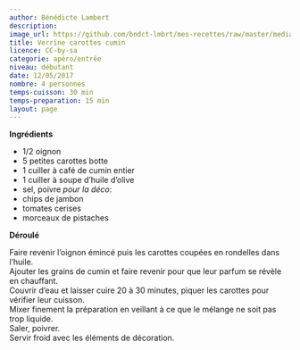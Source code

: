 ```yaml
---
author: Bénédicte Lambert
description: 
image_url: https://github.com/bndct-lmbrt/mes-recettes/raw/master/medias/carottes-cumin.jpg
title: Verrine carottes cumin
licence: CC-by-sa
categorie: apéro/entrée
niveau: débutant
date: 12/05/2017
nombre: 4 personnes
temps-cuisson: 30 min
temps-preparation: 15 min
layout: page
---
```



**Ingrédients**  

* 1/2 oignon
* 5 petites carottes botte
* 1 cuiller à café de cumin entier
* 1 cuiller à soupe d’huile d’olive
* sel, poivre
*pour la déco*:
* chips de jambon
* tomates cerises
* morceaux de pistaches

**Déroulé**  

Faire revenir l’oignon émincé puis les carottes coupées en rondelles dans l’huile.  
Ajouter les grains de cumin et faire revenir pour que leur parfum se révèle en chauffant.  
Couvrir d’eau et laisser cuire 20 à 30 minutes, piquer les carottes pour vérifier leur cuisson.  
Mixer finement la préparation en veillant à ce que le mélange ne soit pas trop liquide.  
Saler, poivrer.  
Servir froid avec les éléments de décoration.  